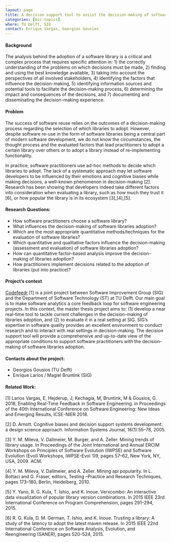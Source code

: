 ```yaml
---
layout: page
title: A decision support tool to assist the decision-making of software libraries adoption
categories: [msc-topics]
where: TU Delft, SIG
contact: Enrique Vargas, Georgios Gousios
---
```


#### Background

The analysis behind the adoption of a software library is a critical and complex process 
that requires specific attention in: 1) the correctly understanding of the problems 
on which decisions must be made, 2) finding and using the best knowledge available, 
3) taking into account the perspectives of all involved stakeholders, 4) identifying 
the factors that influence the decision-making, 5) identifying information sources 
and potential tools to facilitate the decision-making process, 6) determining the 
impact and consequences of the decisions, and 7) documenting and disseminating 
the decision-making experience.

#### Problem

The success of software reuse relies on the outcomes of a decision-making process 
regarding the selection of which libraries to adopt. However, despite software 
re-use in the form of software libraries being a central part of modern software 
development, we do not know the circumstances, the thought process and the evaluated 
factors that lead practitioners to adopt a certain library over others or to adopt 
a library instead of re-implementing functionality.

In practice, software practitioners use ad-hoc methods to decide which libraries to 
adopt. The lack of a systematic approach may let software developers to be influenced 
by their emotions and cognitive biases while making decisions, a well-known phenomenon 
in decision-making [2]. Research has been showing that developers indeed take different 
factors into consideration when evaluating a library, such as how much they trust it [6], 
or how popular the library is in its ecosystem [3],[4],[5].

#### Research Questions:

*	How software practitioners choose a software library?
*	What influences the decision-making of software libraries adoption?
*	Which are the most appropriate quantitative methods/techniques for the evaluation of software libraries?
*	Which quantitative and qualitative factors influence the decision-making (assessment and evaluation) of software libraries adoption?
*	How can quantitative factor-based analysis improve the decision-making of libraries adoption? 
*	How practitioners implement decisions related to the adoption of libraries (put into practice)?

#### Project’s context

[Codefeedr](http://codefeedr.org) [1] is a joint project between Software Improvement 
Group (SIG) and the Department of Software Technology (ST) at TU Delft. Our main goal 
is to make software analytics a core feedback loop for software engineering projects. 
In this context, the master thesis project aims to: (1) develop a near real-time tool 
to tackle current challenges in the decision-making of libraries adoption, and (2) 
to evaluate it in a real setting at SIG. SIG’s expertise in software quality provides 
an excellent environment to conduct research and to interact with real settings in 
decision-making. The decision support tool will provide a comprehensive and up-to-date 
view of the appropriate conditions to support software practitioners with the decision-making 
of software libraries adoption.

#### Contacts about the project:

* Georgios Gousios (TU Delft)
* Enrique Larios / Magiel Bruntink (SIG)

#### Related Work:

[1] Larios Vargas, E, Hejderup, J, Kechagia, M, Bruntink, M & Gousios, G. 2018, Enabling Real-Time Feedback in Software Engineering. in Proceedings of the 40th International Conference on Software Engineering: New Ideas and Emerging Results, ICSE-NIER 2018.

[2] D. Arnott. Cognitive biases and decision support systems development: a design science approach. Information Systems Journal, 16(1):55–78, 2005.

[3] Y. M. Mileva, V. Dallmeier, M. Burger, and A. Zeller. Mining trends of library usage. In Proceedings of the Joint International and Annual ERCIM Workshops on Principles of Software Evolution (IWPSE) and Software Evolution (Evol) Workshops, IWPSE-Evol ’09, pages 57–62,
New York, NY, USA, 2009. ACM.

[4] Y. M. Mileva, V. Dallmeier, and A. Zeller. Mining api popularity. In L. Bottaci and G. Fraser, editors, Testing –Practice and Research Techniques, pages 173–180, Berlin, Heidelberg, 2010.

[5] Y. Yano, R. G. Kula, T. Ishio, and K. Inoue. Verxcombo: An interactive data visualization of popular library version combinations. In 2015 IEEE 23rd International Conference on Program Comprehension, pages 291–294, 2015.

[6] R. G. Kula, D. M. German, T. Ishio, and K. Inoue. Trusting a library: A study of the latency to adopt the latest maven release. In 2015 IEEE 22nd International Conference on Software Analysis, Evolution, and Reengineering (SANER), pages 520–524, 2015.